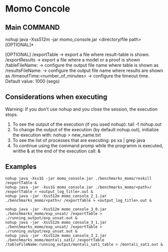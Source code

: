 # Momo Concole 

## Main COMMAND

nohup java -Xss512m -jar momo_console.jar <directory/file path> [OPTIONAL]*

[OPTIONAL]
/exportTable -> export a file where result-table is shown.
/exportResults -> export a file where a model or a proof is shown
/tableFileName:<filename> -> configure the output file name where table is shown as <filename>
/resultsFileName:<filename> -> configure the output file name where results are shown as <filename> 
/timeoutTime:<number_of_minutes> -> configure the timeout time. Default value: 1000 (segs)


##  Considerations when executing

Warning: If you don't use nohup and you close the session, the execution stops.

1. To see the output of the execution (if you used nohup): 
tail -f nohup.out
2. To change the output of the execution (by default nohup.out), initialize the execution with: 
nohup <command> > new_name.txt
3. To see the list of processes that are executing:
ps xa | grep java
4. To continue using the command promp while the programm is executed, writhe & at the end of the execution call: 
<command> &

## Examples
```
nohup java -Xss1G -jar momo_console.jar ./benchmarks_momo/reskill /exportTable &
nohup java -jar -Xss1G momo_console.jar ./benchmarks_momo/<path>/ /exportTable > <output_log_title>.out &  
nohup java -jar -Xss512m momo_console_2_1.jar ./benchmarks_momo/<path>/ /exportTable > <output_log_title>.out &  

nohup java -jar -Xss512m momo_console_3_0.jar ./benchmarks_momo/exp_unsat/ /exportTable > ./running_output/exp_unsat.out &
nohup java -jar -Xss512m momo_console_3_1.jar ./benchmarks_momo/exp_unsat/ /exportTable > ./running_output/exp_unsat.out & 
nohup java -jar -Xss512m momo_console_3_2.jar ./benchmarks_momo/montali_sat1/ /exportTable /tableFileName:running_output/montali_sat1_table > /montali_sat1.out &   

```